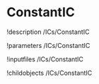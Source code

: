 <!-- MOOSE Documentation Stub: Remove this when content is added. -->

# ConstantIC
!description /ICs/ConstantIC

!parameters /ICs/ConstantIC

!inputfiles /ICs/ConstantIC

!childobjects /ICs/ConstantIC
